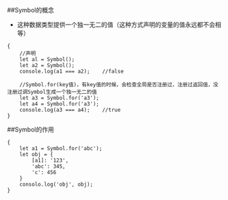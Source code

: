 ##Symbol的概念

- 这种数据类型提供一个独一无二的值（这种方式声明的变量的值永远都不会相等）

```
{
    //声明
    let al = Symbol();
    let a2 = Symbol();
    console.log(a1 === a2);    //false
    
    //Symbol.for(key值)，有key值的时候，会检查全局是否注册过，注册过返回值，没注册过调Symbol生成一个独一无二的值
    let a3 = Symbol.for('a3');
    let a4 = Symbol.for('a3');
    console.log(a3 === a4);    //true
}
```


##Symbol的作用

```
{
    let a1 = Symbol.for('abc');
    let obj = {
        [a1]: '123',
        'abc': 345,
        'c': 456
    }
    consolo.log('obj', obj);
}
```


